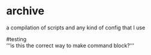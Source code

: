 # archive
a compilation of scripts and any kind of config that I use

#testing \
 ‘‘‘is this the correct way to make command block?‘‘‘ 